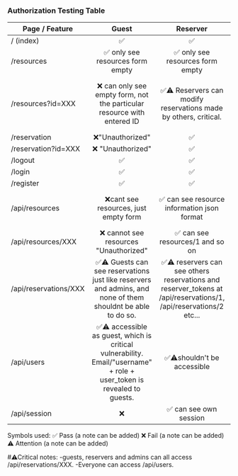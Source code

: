 ### Authorization Testing Table

| Page / Feature             | Guest | Reserver | Administrator |
|----------------------------|:-----:|:--------:|:--------------:|
| / (index)                  |  ✅     |    ✅      |      ✅         |
| /resources                 |   ✅ only see resources form empty    |     ✅ only see resources form empty    |       ✅  only see resources form empty       |
| /resources?id=XXX          |   ❌ can only see empty form, not the particular resource with entered ID   |  ✅⚠️ Reservers can modify reservations made by others, critical.       |     ✅´can modify  reserver made reservations, maybe acceptable as admin?           |
| /reservation               |   ❌"Unauthorized"    |     ✅     |       ✅         |
| /reservation?id=XXX        |   ❌ "Unauthorized"    |     ✅     |                |
| /logout                    |   ✅    |    ✅      |       ✅         |
| /login                     |   ✅    |     ✅     |     ✅           |
| /register                  |    ✅   |     ✅     |       ✅         |
| /api/resources             |  ❌cant see resources, just empty form     |    ✅  can see resource information json format    |        ✅ can see resource information json format       |
| /api/resources/XXX         |   ❌ cannot see resources "Unauthorized"    |    ✅ can see resources/1 and so on     |        ✅   can see resources/1 and so on      |
| /api/reservations/XXX      |   ✅⚠️ Guests can see reservations just like reservers and admins, and none of them shouldnt be able to do so.    |     ✅⚠️ reservers can see others reservations and reserver_tokens at /api/reservations/1, /api/reservations/2 etc...     | ✅⚠️admin can also see others reservations and reserver_tokens               |
| /api/users                 |  ✅⚠️ accessible as guest, which is critical vulnerability. Email/"username" + role + user_token is revealed to guests.     |    ✅⚠️shouldn't be accessible      |     ✅⚠️           |
| /api/session               |  ❌     |    ✅ can see own session     |       ✅  can see own session       |


Symbols used:
✅ Pass (a note can be added)
❌ Fail (a note can be added)
⚠️ Attention (a note can be added)

#⚠Critical notes:
-guests, reservers and admins can all access /api/reservations/XXX.
-Everyone can access  /api/users.
